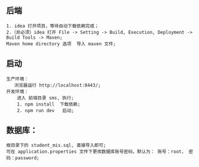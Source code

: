 


## 后端  
    1. idea 打开项目，等待自动下载依赖完成；  
    2.（非必须）idea 打开 File -> Setting -> Build, Execution, Deployment -> Build Tools -> Maven;  
	Maven home directory 选项  导入 maven 文件;  
## 启动  
    生产环境：  
       浏览器运行 http://localhost:8443/;  
    开发环境：  
        进入 前端目录 sms, 执行;  
        1. npm install  下载依赖;  
        2. npm run dev   启动;  
## 数据库：  
    根目录下的 student_mis.sql, 直接导入即可;  
    可在 application.properties 文件下更改数据库账号密码，默认为： 账号：root， 密码：password;  
    
        
        
